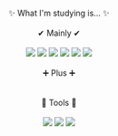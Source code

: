 <br />
 
<div align="center">
✨ What I'm studying is... ✨
</div>

<br />

<div align="center">
 ✔ Mainly ✔
</div>

<br />

<div align="center">
  <img src="https://img.shields.io/badge/HTML-E34F26?style=flat-square&logo=HTML5&logoColor=white"/> <img src="https://img.shields.io/badge/CSS-1572B6?style=flat-square&logo=CSS3&logoColor=white"/> <img src="https://img.shields.io/badge/JavaScript-F7DF1E?style=flat-square&logo=JavaScript&logoColor=white"/> <img src="https://img.shields.io/badge/React-61DAFB?style=flat-square&logo=React&logoColor=white"/> <img src="https://img.shields.io/badge/Next.js-000000?style=flat-square&logo=Next.js&logoColor=white"/> <img src="https://img.shields.io/badge/Redux-764ABC?style=flat-square&logo=Redux&logoColor=white"/>
</div>

<br />

<div align="center">
  ➕ Plus ➕
</div>

<br />

<div align="center">
  
</div>

<br />

<div align="center">
  🔨 Tools 🔨
</div>

<br />

<div align="center">
  <img src="https://img.shields.io/badge/Visual Studio Code-007ACC?style=flat-square&logo=Visual Studio Code&logoColor=white"/> <a href="https://github.com/sagongjieun"><img src="https://img.shields.io/badge/GitHub-181717?style=flat-square&logo=GitHub&logoColor=white"/></a> <img src="https://img.shields.io/badge/Notion-000000?style=flat-square&logo=Notion&logoColor=white"/>
</div>
